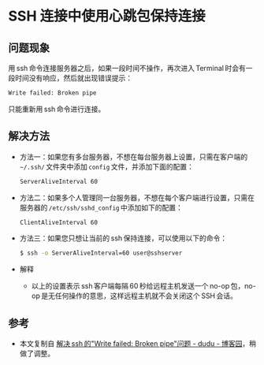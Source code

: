 # SSH 连接中使用心跳包保持连接

## 问题现象

用 ssh 命令连接服务器之后，如果一段时间不操作，再次进入 Terminal 时会有一段时间没有响应，然后就出现错误提示：

```bash
Write failed: Broken pipe
```

只能重新用 ssh 命令进行连接。

## 解决方法

* 方法一：如果您有多台服务器，不想在每台服务器上设置，只需在客户端的 `~/.ssh/` 文件夹中添加 `config` 文件，并添加下面的配置：
    ```bash
    ServerAliveInterval 60
    ```

* 方法二：如果多个人管理同一台服务器，不想在每个客户端进行设置，只需在服务器的 `/etc/ssh/sshd_config` 中添加如下的配置：
    ```bash
    ClientAliveInterval 60
    ```

* 方法三：如果您只想让当前的 ssh 保持连接，可以使用以下的命令：
    ```bash
    $ ssh -o ServerAliveInterval=60 user@sshserver
    ```
* 解释
  * 以上的设置表示 ssh 客户端每隔 60 秒给远程主机发送一个 no-op 包，no-op 是无任何操作的意思，这样远程主机就不会关闭这个 SSH 会话。

## 参考

* 本文复制自 [解决 ssh 的"Write failed: Broken pipe"问题 - dudu - 博客园](http://www.cnblogs.com/dudu/archive/2013/02/07/ssh-write-failed-broken-pipe.html)，稍做了调整。
